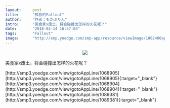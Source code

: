 ```yaml
---
layout:     post
title:      "孤独的Fallout"
author:     "作者：もかぷりん"
intro:      "美食家x废土，将会碰撞出怎样的火花呢？"
date:       "2018-02-14 16:57:04"
tags:       "Fallout"
image:      "http://smp.yoedge.com/smp-app/resource/viewImage/1002400appline.png"
---
```

<div style="text-align: center">
<p><img src="http://smp.yoedge.com/smp-app/resource/viewImage/1002400appline.png"/></p>
</div>
<p class="post-meta">
<span>美食家x废土，将会碰撞出怎样的火花呢？</span>
</p>
[http://smp3.yoedge.com/view/gotoAppLine/1068905](http://smp3.yoedge.com/view/gotoAppLine/1068905){:target="_blank"}
[http://smp3.yoedge.com/view/gotoAppLine/1068904](http://smp3.yoedge.com/view/gotoAppLine/1068904){:target="_blank"}
[http://smp3.yoedge.com/view/gotoAppLine/1089381](http://smp3.yoedge.com/view/gotoAppLine/1089381){:target="_blank"}


